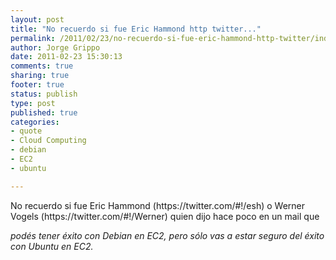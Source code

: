 ```yaml
--- 
layout: post
title: "No recuerdo si fue Eric Hammond http twitter..."
permalink: /2011/02/23/no-recuerdo-si-fue-eric-hammond-http-twitter/index.html
author: Jorge Grippo
date: 2011-02-23 15:30:13
comments: true
sharing: true
footer: true
status: publish
type: post
published: true
categories: 
- quote
- Cloud Computing
- debian
- EC2
- ubuntu

---
```

<!-- 171 -->
<p>No recuerdo si fue Eric Hammond (https://twitter.com/#!/esh) o Werner Vogels (https://twitter.com/#!/Werner) quien dijo hace poco en un mail que</p><cite>podés tener éxito con Debian en EC2, pero sólo vas a estar seguro del éxito con Ubuntu en EC2.</cite>

